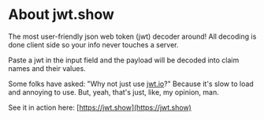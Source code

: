 # About jwt.show

The most user-friendly json web token (jwt) decoder around! All decoding is
done client side so your info never touches a server.

Paste a jwt in the input field and the payload will be decoded into claim names
and their values.

Some folks have asked: "Why not just use [jwt.io](https://jwt.io)?" Because
it's slow to load and annoying to use. But, yeah, that's just, like, my
opinion, man.

See it in action here: [https://jwt.show](https://jwt.show)